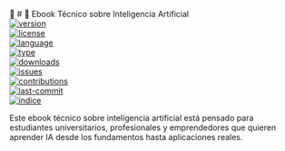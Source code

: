 📘 # 📘 Ebook Técnico sobre Inteligencia Artificial  
[![version](https://img.shields.io/badge/versión-1.0.0-brightgreen)](https://github.com/tuusuario/ebook-inteligencia-artificial)   
[![license](https://img.shields.io/github/license/tuusuario/ebook-inteligencia-artificial?color=blue)](https://github.com/tuusuario/ebook-inteligencia-artificial/blob/main/LICENSE)  
[![language](https://img.shields.io/badge/lenguaje-Python-blue)](https://www.python.org/)  
[![type](https://img.shields.io/badge/tipo-ebook--técnico-orange)](https://github.com/tuusuario/ebook-inteligencia-artificial)  
[![downloads](https://img.shields.io/badge/descargas-PDF%20listo-green)](05-pdf/ebook-inteligencia-artificial.pdf)  
[![issues](https://img.shields.io/github/issues/tuusuario/ebook-inteligencia-artificial)](https://github.com/tuusuario/ebook-inteligencia-artificial/issues)  
[![contributions](https://img.shields.io/badge/contribuciones-welcome-brightgreen)](https://github.com/tuusuario/ebook-inteligencia-artificial/blob/main/CONTRIBUTING.md)  
[![last-commit](https://img.shields.io/github/last-commit/tuusuario/ebook-inteligencia-artificial)](https://github.com/tuusuario/ebook-inteligencia-artificial/commits/main)  
[![índice](https://img.shields.io/badge/%F0%9D%94%87-índice--completo-blue)](02-contenido/)

Este ebook técnico sobre inteligencia artificial está pensado para estudiantes universitarios, profesionales y emprendedores que quieren aprender IA desde los fundamentos hasta aplicaciones reales.

